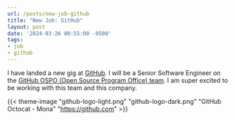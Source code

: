 ```yaml
---
url: /posts/new-job-github
title: "New Job: GitHub"
layout: post
date: '2024-03-26 00:55:00 -0500'
tags:
- job
- github
---
```


I have landed a new gig at [GitHub](https://github.com).  I will be a Senior Software Engineer on the [GitHub OSPO (Open Source Program Office) team](https://github.blog/2023-03-13-an-open-source-project-to-empower-ospos-everywhere/).  I am super excited to be working with this team and this company.

{{< theme-image "github-logo-light.png" "github-logo-dark.png" "GitHub Octocat - Mona" "https://github.com" >}}
